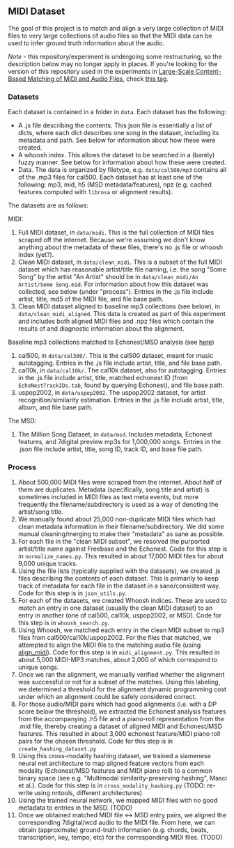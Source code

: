 ## MIDI Dataset

The goal of this project is to match and align a very large collection of MIDI files to very large collections of audio files so that the MIDI data can be used to infer ground truth information about the audio.

*Note* - this repository/experiment is undergoing some restructuring, so the description below may no longer apply in places.  If you're looking for the version of this repository used in the experiments in [Large-Scale Content-Based Matching of MIDI and Audio Files](http://colinraffel.com/publications/ismir2015large.pdf), check [this tag](https://github.com/craffel/midi-dataset/releases/tag/v0.1.0).

### Datasets

Each dataset is contained in a folder in `data`.  Each dataset has the following:

- A .js file describing the contents.  This json file is essentially a list of dicts, where each dict describes one song in the dataset, including its metadata and path.  See below for information about how these were created.
- A whoosh index.  This allows the dataset to be searched in a (barely) fuzzy manner.  See below for information about how these were created.
- Data.  The data is organized by filetype, e.g. `data/cal500/mp3` contains all of the .mp3 files for cal500.  Each dataset has at least one of the following: mp3, mid, h5 (MSD metadata/features), npz (e.g. cached features computed with `librosa` or alignment results).

The datasets are as follows:

MIDI:

1. Full MIDI dataset, in `data/midi`.  This is the full collection of MIDI files scraped off the internet.  Because we're assuming we don't know anything about the metadata of these files, there's no .js file or whoosh index (yet?).
1. Clean MIDI dataset, in `data/clean_midi`.  This is a subset of the full MIDI dataset which has reasonable artist/title file naming, i.e. the song "Some Song" by the artist "An Artist" should be in `data/clean_midi/An Artist/Some Song.mid`.  For information about how this dataset was collected, see below (under "process").  Entries in the .js file include artist, title, md5 of the MIDI file, and file base path.
1. Clean MIDI dataset aligned to baseline mp3 collections (see below), in `data/clean_midi_aligned`.  This data is created as part of this experiment and includes both aligned MIDI files and .npz files which contain the results of and diagnostic information about the alignment.

Baseline mp3 collections matched to Echonest/MSD analysis (see [here](http://labrosa.ee.columbia.edu/millionsong/pages/additional-datasets))

1. cal500, in `data/cal500/`.  This is the cal500 dataset, meant for music autotagging.  Entries in the .js file include artist, title, and file base path.
1. cal10k, in `data/cal10k/`.  The cal10k dataset, also for autotagging.  Entries in the .js file include artist, title, matched echonest ID (from `EchoNestTrackIDs.tab`, found by querying Echonest), and file base path.
1. uspop2002, in `data/uspop2002`.  The uspop2002 dataset, for artist recognition/similarity estimation.  Entries in the .js file include artist, title, album, and file base path.

The MSD:

1. The Million Song Dataset, in `data/msd`.  Includes metadata, Echonest features, and 7digital preview mp3s for 1,000,000 songs.  Entries in the .json file include artist, title, song ID, track ID, and base file path.


### Process

1. About 500,000 MIDI files were scraped from the internet.  About half of them are duplicates.  Metadata (specifically, song title and artist) is sometimes included in MIDI files as text meta events, but more frequently the filename/subdirectory is used as a way of denoting the artist/song title.
1. We manually found about 25,000 non-duplicate MIDI files which had clean metadata information in their filename/subdirectory.  We did some manual cleaning/merging to make their "metadata" as sane as possible.
1. For each file in the "clean MIDI subset", we resolved the purported artist/title name against Freebase and the Echonest.  Code for this step is in `normalize_names.py`.  This resulted in about 17,000 MIDI files for about 9,000 unique tracks.
1. Using the file lists (typically supplied with the datasets), we created .js files describing the contents of each dataset.  This is primarily to keep track of metadata for each file in the dataset in a sane/consistent way.  Code for this step is in `json_utils.py`.
1. For each of the datasets, we created Whoosh indices.  These are used to match an entry in one dataset (usually the clean MIDI dataset) to an entry in another (one of cal500, cal10k, uspop2002, or MSD).  Code for this step is in `whoosh_search.py`.
1. Using Whoosh, we matched each entry in the clean MIDI subset to mp3 files from cal500/cal10k/uspop2002.  For the files that matched, we attempted to align the MIDI file to the matching audio file (using [align_midi](https://github.com/craffel/align_midi)).  Code for this step is in `midi_alignment.py`.  This resulted in about 5,000 MIDI-MP3 matches, about 2,000 of which correspond to unique songs.
1. Once we ran the alignment, we manually verified whether the alignment was successful or not for a subset of the matches.  Using this labeling, we determined a threshold for the alignment dynamic programming cost under which an alignment could be safely considered correct.
1. For those audio/MIDI pairs which had good alignments (i.e. with a DP score below the threshold), we extracted the Echonest analysis features from the accompanying .h5 file and a piano-roll representation from the .mid file, thereby creating a dataset of aligned MIDI and Echonest/MSD features.  This resulted in about 3,000 echonest feature/MIDI piano roll pairs for the chosen threshold.  Code for this step is in `create_hashing_dataset.py`
1. Using this cross-modality hashing dataset, we trained a siamenese neural net architecture to map aligned feature vectors from each modality (Echonest/MSD features and MIDI piano roll) to a common binary space (see e.g. "Multimodal similarity-preserving hashing", Masci et al.).  Code for this step is in `cross_modality_hashing.py` (TODO: re-write using nntools, different architectures)
1. Using the trained neural network, we mapped MIDI files with no good metadata to entries in the MSD. (TODO)
1. Once we obtained matched MIDI file <-> MSD entry pairs, we aligned the corresponding 7digital/wcd audio to the MIDI file.  From here, we can obtain (approximate) ground-truth information (e.g. chords, beats, transcription, key, tempo, etc) for the corresponding MIDI files. (TODO)
